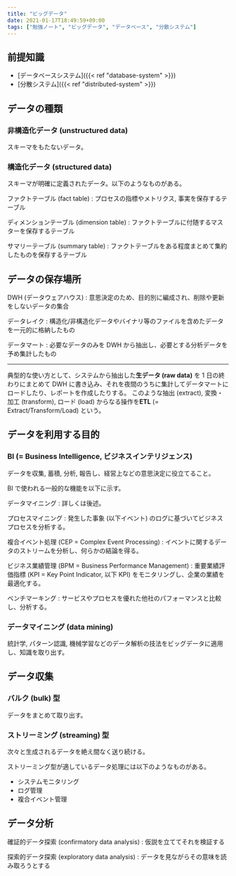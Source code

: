 ```yaml
---
title: "ビッグデータ"
date: 2021-01-17T18:49:59+09:00
tags: ["勉強ノート", "ビッグデータ", "データベース", "分散システム"]
---
```


## 前提知識

- [データベースシステム]({{< ref "database-system" >}})
- [分散システム]({{< ref "distributed-system" >}})

## データの種類

### 非構造化データ (unstructured data)

スキーマをもたないデータ。

### 構造化データ (structured data)

スキーマが明確に定義されたデータ。以下のようなものがある。

ファクトテーブル (fact table)
: プロセスの指標やメトリクス, 事実を保存するテーブル

ディメンションテーブル (dimension table)
: ファクトテーブルに付随するマスターを保存するテーブル

サマリーテーブル (summary table)
: ファクトテーブルをある程度まとめて集約したものを保存するテーブル

## データの保存場所

DWH (データウェアハウス)
: 意思決定のため、目的別に編成され、削除や更新をしないデータの集合

データレイク
: 構造化/非構造化データやバイナリ等のファイルを含めたデータを一元的に格納したもの

データマート
: 必要なデータのみを DWH から抽出し、必要とする分析データを予め集計したもの

---

典型的な使い方として、システムから抽出した**生データ (raw data)** を 1 日の終わりにまとめて DWH に書き込み、それを夜間のうちに集計してデータマートにロードしたり、レポートを作成したりする。
このような抽出 (extract), 変換・加工 (transform), ロード (load) からなる操作を**ETL** (= Extract/Transform/Load) という。

## データを利用する目的

### BI (= Business Intelligence, ビジネスインテリジェンス)

データを収集, 蓄積, 分析, 報告し、経営上などの意思決定に役立てること。

BI で使われる一般的な機能を以下に示す。

データマイニング
: 詳しくは後述。

プロセスマイニング
: 発生した事象 (以下イベント) のログに基づいてビジネスプロセスを分析する。

複合イベント処理 (CEP = Complex Event Processing)
: イベントに関するデータのストリームを分析し、何らかの結論を得る。

ビジネス業績管理 (BPM = Business Performance Management)
: 重要業績評価指標 (KPI = Key Point Indicator, 以下 KPI) をモニタリングし、企業の業績を最適化する。

ベンチマーキング
: サービスやプロセスを優れた他社のパフォーマンスと比較し、分析する。

### データマイニング (data mining)

統計学, パターン認識, 機械学習などのデータ解析の技法をビッグデータに適用し、知識を取り出す。

## データ収集

### バルク (bulk) 型

データをまとめて取り出す。

### ストリーミング (streaming) 型

次々と生成されるデータを絶え間なく送り続ける。

ストリーミング型が適しているデータ処理には以下のようなものがある。

- システムモニタリング
- ログ管理
- 複合イベント管理

## データ分析

確証的データ探索 (confirmatory data analysis)
: 仮説を立ててそれを検証する

探索的データ探索 (exploratory data analysis)
: データを見ながらその意味を読み取ろうとする
